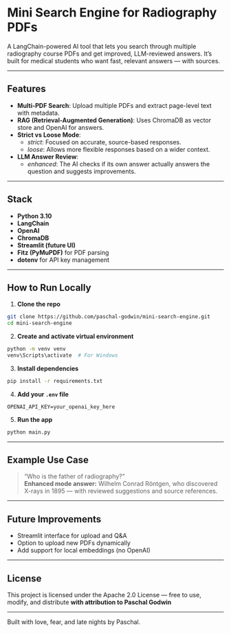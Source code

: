 # Mini Search Engine for Radiography PDFs

A LangChain-powered AI tool that lets you search through multiple radiography course PDFs and get improved, LLM-reviewed answers. It’s built for medical students who want fast, relevant answers — with sources.

---

## Features
- **Multi-PDF Search**: Upload multiple PDFs and extract page-level text with metadata.
- **RAG (Retrieval-Augmented Generation)**: Uses ChromaDB as vector store and OpenAI for answers.
- **Strict vs Loose Mode**:
  - *strict*: Focused on accurate, source-based responses.
  - *loose*: Allows more flexible responses based on a wider context.
- **LLM Answer Review**:
  - *enhanced*: The AI checks if its own answer actually answers the question and suggests improvements.

---

## Stack
- **Python 3.10**
- **LangChain**
- **OpenAI**
- **ChromaDB**
- **Streamlit (future UI)**
- **Fitz (PyMuPDF)** for PDF parsing
- **dotenv** for API key management

---

## How to Run Locally

1. **Clone the repo**
```bash
git clone https://github.com/paschal-godwin/mini-search-engine.git
cd mini-search-engine
```

2. **Create and activate virtual environment**
```bash
python -m venv venv
venv\Scripts\activate  # For Windows
```

3. **Install dependencies**
```bash
pip install -r requirements.txt
```

4. **Add your `.env` file**
```env
OPENAI_API_KEY=your_openai_key_here
```

5. **Run the app**
```bash
python main.py
```

---

## Example Use Case
> “Who is the father of radiography?”  
**Enhanced mode answer:** Wilhelm Conrad Röntgen, who discovered X-rays in 1895 — with reviewed suggestions and source references.

---

## Future Improvements
- Streamlit interface for upload and Q&A
- Option to upload new PDFs dynamically
- Add support for local embeddings (no OpenAI)

---

## License
This project is licensed under the Apache 2.0 License — free to use, modify, and distribute **with attribution to Paschal Godwin**

---

Built with love, fear, and late nights by Paschal.

